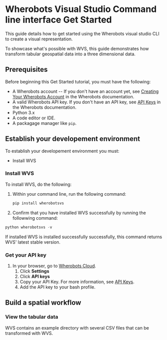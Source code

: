 # Wherobots Visual Studio Command line interface Get Started

This guide details how to get started using the Wherobots visual studio CLI to create a visual representation.

To showcase what's possible with WVS, this guide demonstrates how transform tabular geospatial data into a three dimensional data.

## Prerequisites

Before beginning this Get Started tutorial, you must have the following:

* A Wherobots account --  If you don't have an account yet, see [Creating Your Wherobots Account](https://docs.wherobots.com/latest/get-started/create-account/) in the Wherobots documentation.
* A valid Wherobots API key. If you don't have an API key, see [API Keys](https://docs.wherobots.com/latest/get-started/api-keys/) in the Wherobots documentation.
* Python 3.x
* A code editor or IDE.
* A packagage manager like `pip`.

## Establish your developement environment

To establish your developement environment you must:

* Install WVS

### Install WVS

To install WVS, do the following:

1. Within your command line, run the following command:
   ```python
   pip install wherobotsvs
   ```

3. Confirm that you have installed WVS successfully by running the followwing command:

```python
python wherobotsvs -v
```

If installed WVS is installed successfully successfully, this command returns WVS' latest stable version.

### Get your API key

1. In your browser, go to [Wherobots Cloud](https://cloud.wherobots.com/).
   1. Click **Settings**
   2. Click **API keys**
   3. Copy your API Key. For more information, see [API Keys](https://docs.wherobots.com/latest/get-started/api-keys/).
   4. Add the API key to your bash profile.

## Build a spatial workflow

### View the tabular data

WVS contains an example directory with several CSV files that can be transformed with WVS.



###



